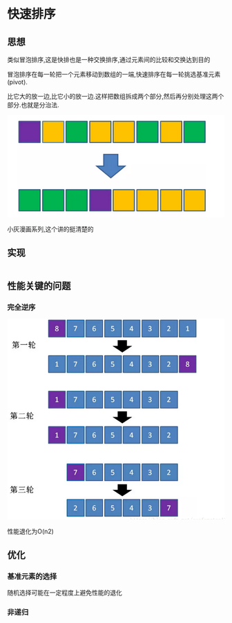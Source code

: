 # 快速排序

## 思想

类似冒泡排序,这是快排也是一种交换排序,通过元素间的比较和交换达到目的

冒泡排序在每一轮把一个元素移动到数组的一端,快速排序在每一轮挑选基准元素(pivot).

比它大的放一边,比它小的放一边.这样把数组拆成两个部分,然后再分别处理这两个部分.也就是分治法.

![1559141331671](快速排序/1559141331671.png)



小灰漫画系列,这个讲的挺清楚的

## 实现

```java

```







## 性能关键的问题

### 完全逆序

![1559141468670](快速排序/1559141468670.png)

性能退化为O(n2)

## 优化

### 基准元素的选择

随机选择可能在一定程度上避免性能的退化



### 非递归

